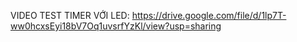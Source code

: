 VIDEO TEST TIMER VỚI LED: https://drive.google.com/file/d/1lp7T-ww0hcxsEyi18bV7Oq1uvsrfYzKl/view?usp=sharing
